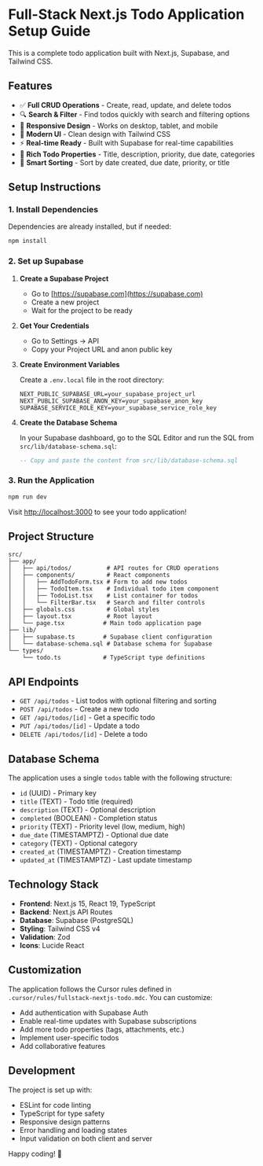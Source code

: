 # Full-Stack Next.js Todo Application Setup Guide

This is a complete todo application built with Next.js, Supabase, and Tailwind CSS.

## Features

- ✅ **Full CRUD Operations** - Create, read, update, and delete todos
- 🔍 **Search & Filter** - Find todos quickly with search and filtering options
- 📱 **Responsive Design** - Works on desktop, tablet, and mobile
- 🎨 **Modern UI** - Clean design with Tailwind CSS
- ⚡ **Real-time Ready** - Built with Supabase for real-time capabilities
- 📝 **Rich Todo Properties** - Title, description, priority, due date, categories
- 🎯 **Smart Sorting** - Sort by date created, due date, priority, or title

## Setup Instructions

### 1. Install Dependencies

Dependencies are already installed, but if needed:

```bash
npm install
```

### 2. Set up Supabase

1. **Create a Supabase Project**
   - Go to [https://supabase.com](https://supabase.com)
   - Create a new project
   - Wait for the project to be ready

2. **Get Your Credentials**
   - Go to Settings → API
   - Copy your Project URL and anon public key

3. **Create Environment Variables**
   
   Create a `.env.local` file in the root directory:

   ```env
   NEXT_PUBLIC_SUPABASE_URL=your_supabase_project_url
   NEXT_PUBLIC_SUPABASE_ANON_KEY=your_supabase_anon_key
   SUPABASE_SERVICE_ROLE_KEY=your_supabase_service_role_key
   ```

4. **Create the Database Schema**
   
   In your Supabase dashboard, go to the SQL Editor and run the SQL from `src/lib/database-schema.sql`:

   ```sql
   -- Copy and paste the content from src/lib/database-schema.sql
   ```

### 3. Run the Application

```bash
npm run dev
```

Visit [http://localhost:3000](http://localhost:3000) to see your todo application!

## Project Structure

```
src/
├── app/
│   ├── api/todos/          # API routes for CRUD operations
│   ├── components/         # React components
│   │   ├── AddTodoForm.tsx # Form to add new todos
│   │   ├── TodoItem.tsx    # Individual todo item component
│   │   ├── TodoList.tsx    # List container for todos
│   │   └── FilterBar.tsx   # Search and filter controls
│   ├── globals.css         # Global styles
│   ├── layout.tsx          # Root layout
│   └── page.tsx           # Main todo application page
├── lib/
│   ├── supabase.ts        # Supabase client configuration
│   └── database-schema.sql # Database schema for Supabase
└── types/
    └── todo.ts            # TypeScript type definitions
```

## API Endpoints

- `GET /api/todos` - List todos with optional filtering and sorting
- `POST /api/todos` - Create a new todo
- `GET /api/todos/[id]` - Get a specific todo
- `PUT /api/todos/[id]` - Update a todo
- `DELETE /api/todos/[id]` - Delete a todo

## Database Schema

The application uses a single `todos` table with the following structure:

- `id` (UUID) - Primary key
- `title` (TEXT) - Todo title (required)
- `description` (TEXT) - Optional description
- `completed` (BOOLEAN) - Completion status
- `priority` (TEXT) - Priority level (low, medium, high)
- `due_date` (TIMESTAMPTZ) - Optional due date
- `category` (TEXT) - Optional category
- `created_at` (TIMESTAMPTZ) - Creation timestamp
- `updated_at` (TIMESTAMPTZ) - Last update timestamp

## Technology Stack

- **Frontend**: Next.js 15, React 19, TypeScript
- **Backend**: Next.js API Routes
- **Database**: Supabase (PostgreSQL)
- **Styling**: Tailwind CSS v4
- **Validation**: Zod
- **Icons**: Lucide React

## Customization

The application follows the Cursor rules defined in `.cursor/rules/fullstack-nextjs-todo.mdc`. You can customize:

- Add authentication with Supabase Auth
- Enable real-time updates with Supabase subscriptions
- Add more todo properties (tags, attachments, etc.)
- Implement user-specific todos
- Add collaborative features

## Development

The project is set up with:

- ESLint for code linting
- TypeScript for type safety
- Responsive design patterns
- Error handling and loading states
- Input validation on both client and server

Happy coding! 🚀

